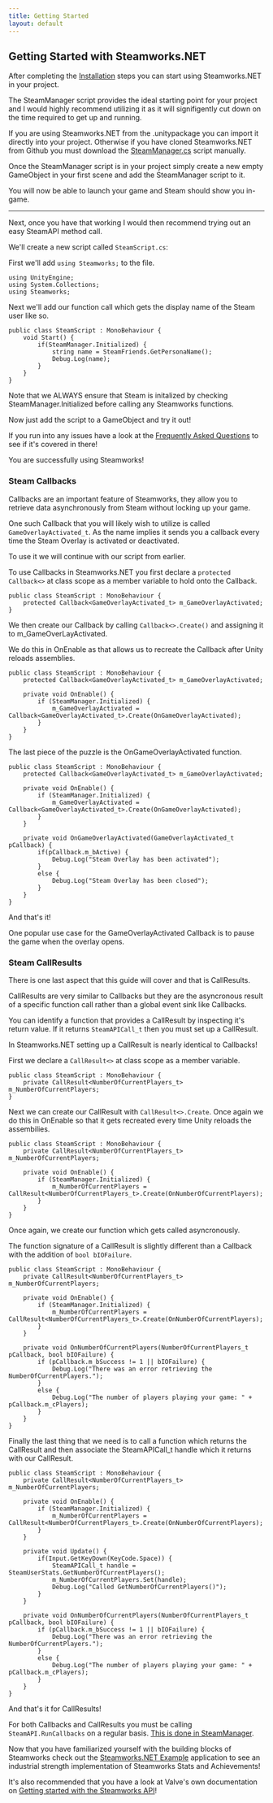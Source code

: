 ```yaml
---
title: Getting Started
layout: default
---
```

## Getting Started with Steamworks.NET

After completing the [Installation](/installation/) steps you can start using Steamworks.NET in your project.

The SteamManager script provides the ideal starting point for your project and I would highly recommend utilizing it as it will signifigently cut down on the time required to get up and running.

If you are using Steamworks.NET from the .unitypackage you can import it directly into your project. Otherwise if you have cloned Steamworks.NET from Github you must download the [SteamManager.cs](https://raw.githubusercontent.com/rlabrecque/SteamManager/master/SteamManager.cs) script manually.

Once the SteamManager script is in your project simply create a new empty GameObject in your first scene and add the SteamManager script to it.

You will now be able to launch your game and Steam should show you in-game.

---

Next, once you have that working I would then recommend trying out an easy SteamAPI method call.

We'll create a new script called `SteamScript.cs`:

First we'll add `using Steamworks;` to the file.

<pre><code>using UnityEngine;
using System.Collections;
using Steamworks;</code></pre>

Next we'll add our function call which gets the display name of the Steam user like so.


<pre><code>public class SteamScript : MonoBehaviour {
	void Start() {
		if(SteamManager.Initialized) {
			string name = SteamFriends.GetPersonaName();
			Debug.Log(name);
		}
	}
}</code></pre>

Note that we ALWAYS ensure that Steam is initalized by checking SteamManager.Initialized before calling any Steamworks functions.

Now just add the script to a GameObject and try it out!

If you run into any issues have a look at the [Frequently Asked Questions](/faq/) to see if it's covered in there!

You are successfully using Steamworks!

### Steam Callbacks

Callbacks are an important feature of Steamworks, they allow you to retrieve data asynchronously from Steam without locking up your game.

One such Callback that you will likely wish to utilize is called `GameOverlayActivated_t`. As the name implies it sends you a callback every time the Steam Overlay is activated or deactivated.

To use it we will continue with our script from earlier.

To use Callbacks in Steamworks.NET you first declare a `protected Callback<>` at class scope as a member variable to hold onto the Callback.

<pre><code>public class SteamScript : MonoBehaviour {
	protected Callback&lt;GameOverlayActivated_t&gt; m_GameOverlayActivated;
}</code></pre>

We then create our Callback by calling `Callback<>.Create()` and assigning it to m_GameOverLayActivated.

We do this in OnEnable as that allows us to recreate the Callback after Unity reloads assemblies.

<pre><code>public class SteamScript : MonoBehaviour {
	protected Callback&lt;GameOverlayActivated_t&gt; m_GameOverlayActivated;

	private void OnEnable() {
		if (SteamManager.Initialized) {
			m_GameOverlayActivated = Callback&lt;GameOverlayActivated_t&gt;.Create(OnGameOverlayActivated);
		}
	}
}</code></pre>


The last piece of the puzzle is the OnGameOverlayActivated function.

<pre><code>public class SteamScript : MonoBehaviour {
	protected Callback&lt;GameOverlayActivated_t&gt; m_GameOverlayActivated;

	private void OnEnable() {
		if (SteamManager.Initialized) {
			m_GameOverlayActivated = Callback&lt;GameOverlayActivated_t&gt;.Create(OnGameOverlayActivated);
		}
	}

	private void OnGameOverlayActivated(GameOverlayActivated_t pCallback) {
		if(pCallback.m_bActive) {
			Debug.Log("Steam Overlay has been activated");
		}
		else {
			Debug.Log("Steam Overlay has been closed");
		}
	}
}</code></pre>


And that's it!

One popular use case for the GameOverlayActivated Callback is to pause the game when the overlay opens.

### Steam CallResults

There is one last aspect that this guide will cover and that is CallResults.

CallResults are very similar to Callbacks but they are the asyncronous result of a specific function call rather than a global event sink like Callbacks.

You can identify a function that provides a CallResult by inspecting it's return value. If it returns `SteamAPICall_t` then you must set up a CallResult.

In Steamworks.NET setting up a CallResult is nearly identical to Callbacks!

First we declare a `CallResult<>` at class scope as a member variable.

<pre><code>public class SteamScript : MonoBehaviour {
	private CallResult&lt;NumberOfCurrentPlayers_t&gt; m_NumberOfCurrentPlayers;
}</code></pre>

Next we can create our CallResult with `CallResult<>.Create`. Once again we do this in OnEnable so that it gets recreated every time Unity reloads the assembilies.

<pre><code>public class SteamScript : MonoBehaviour {
	private CallResult&lt;NumberOfCurrentPlayers_t&gt; m_NumberOfCurrentPlayers;

	private void OnEnable() {
		if (SteamManager.Initialized) {
			m_NumberOfCurrentPlayers = CallResult&lt;NumberOfCurrentPlayers_t&gt;.Create(OnNumberOfCurrentPlayers);
		}
	}
}</code></pre>

Once again, we create our function which gets called asyncronously.

The function signature of a CallResult is slightly different than a Callback with the addition of `bool bIOFailure`.

<pre><code>public class SteamScript : MonoBehaviour {
	private CallResult&lt;NumberOfCurrentPlayers_t&gt; m_NumberOfCurrentPlayers;

	private void OnEnable() {
		if (SteamManager.Initialized) {
			m_NumberOfCurrentPlayers = CallResult&lt;NumberOfCurrentPlayers_t&gt;.Create(OnNumberOfCurrentPlayers);
		}
	}

	private void OnNumberOfCurrentPlayers(NumberOfCurrentPlayers_t pCallback, bool bIOFailure) {
		if (pCallback.m_bSuccess != 1 || bIOFailure) {
			Debug.Log("There was an error retrieving the NumberOfCurrentPlayers.");
		}
		else {
			Debug.Log("The number of players playing your game: " + pCallback.m_cPlayers);
		}
	}
}</code></pre>

Finally the last thing that we need is to call a function which returns the CallResult and then associate the SteamAPICall_t handle which it returns with our CallResult.

<pre><code>public class SteamScript : MonoBehaviour {
	private CallResult&lt;NumberOfCurrentPlayers_t&gt; m_NumberOfCurrentPlayers;

	private void OnEnable() {
		if (SteamManager.Initialized) {
			m_NumberOfCurrentPlayers = CallResult&lt;NumberOfCurrentPlayers_t&gt;.Create(OnNumberOfCurrentPlayers);
		}
	}

	private void Update() {
		if(Input.GetKeyDown(KeyCode.Space)) {
			SteamAPICall_t handle = SteamUserStats.GetNumberOfCurrentPlayers();
			m_NumberOfCurrentPlayers.Set(handle);
			Debug.Log("Called GetNumberOfCurrentPlayers()");
		}
	}

	private void OnNumberOfCurrentPlayers(NumberOfCurrentPlayers_t pCallback, bool bIOFailure) {
		if (pCallback.m_bSuccess != 1 || bIOFailure) {
			Debug.Log("There was an error retrieving the NumberOfCurrentPlayers.");
		}
		else {
			Debug.Log("The number of players playing your game: " + pCallback.m_cPlayers);
		}
	}
}</code></pre>

And that's it for CallResults!

For both Callbacks and CallResults you must be calling `SteamAPI.RunCallbacks` on a regular basis. [This is done in SteamManager](/steammanager/#steamapiruncallbacks).

Now that you have familiarized yourself with the building blocks of Steamworks check out the [Steamworks.NET Example](https://github.com/rlabrecque/Steamworks.NET-Example) application to see an industrial strength implementation of Steamworks Stats and Achievements!

It's also recommended that you have a look at Valve's own documentation on [Getting started with the Steamworks API](https://partner.steamgames.com/documentation/getting_started)!
